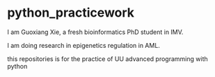 # python_practicework
I am Guoxiang Xie, a fresh bioinformatics PhD student in IMV. 

I am doing research in epigenetics regulation in AML.

this repositories is for the practice of UU advanced programming with python
